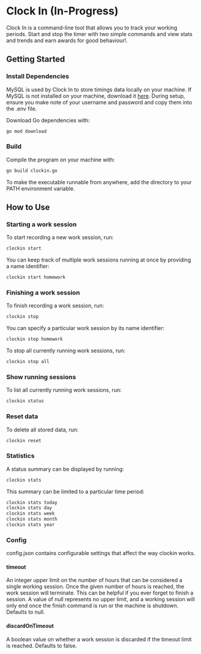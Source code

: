 # Clock In (In-Progress)

Clock In is a command-line tool that allows you to track your working periods. Start and stop the timer with two simple commands and view stats and trends and earn awards for good behaviour!.

## Getting Started

### Install Dependencies

MySQL is used by Clock In to store timings data locally on your machine. If MySQL is not installed on your machine, download it <a href="https://dev.mysql.com/downloads/mysql/">here</a>. During setup, ensure you make note of your username and password and copy them into the .env file.

Download Go dependencies with:

```bash
go mod download
```

### Build

Compile the program on your machine with:

```bash
go build clockin.go
```

To make the executable runnable from anywhere, add the directory to your PATH environment variable.

## How to Use

### Starting a work session

To start recording a new work session, run:

```bash
clockin start
```

You can keep track of multiple work sessions running at once by providing a name identifier:

```bash
clockin start homework
```

### Finishing a work session

To finish recording a work session, run:

```bash
clockin stop
```

You can specify a particular work session by its name identifier:

```bash
clockin stop homework
```

To stop all currently running work sessions, run:

```bash
clockin stop all
```

### Show running sessions

To list all currently running work sessions, run:

```bash
clockin status
```

### Reset data

To delete all stored data, run:

```bash
clockin reset
```

### Statistics

A status summary can be displayed by running:

```bash
clockin stats
```

This summary can be limited to a particular time period:

```bash
clockin stats today
clockin stats day
clockin stats week
clockin stats month
clockin stats year
```

### Config

config.json contains configurable settings that affect the way clockin works.

#### timeout

An integer upper limit on the number of hours that can be considered a single working session. Once the given number of hours is reached, the work session will terminate. This can be helpful if you ever forget to finish a session. A value of null represents no upper limit, and a working session will only end once the finish command is run or the machine is shutdown. Defaults to null.

#### discardOnTimeout

A boolean value on whether a work session is discarded if the timeout limit is reached. Defaults to false.
